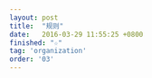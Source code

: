 ```yaml
---
layout: post
title:  "规则"
date:   2016-03-29 11:55:25 +0800
finished: "☆"
tag: 'organization'
order: '03'
---
```


